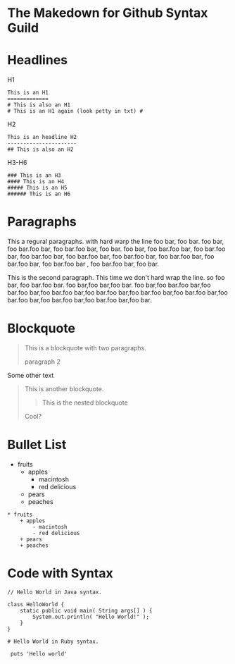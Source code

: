 The Makedown for Github Syntax Guild
====================================


Headlines 
=========

H1

~~~~
This is an H1
=============
# This is also an H1  
# This is an H1 again (look petty in txt) #
~~~~

H2

~~~~
This is an headline H2
----------------------
## This is also an H2
~~~~

H3-H6

~~~~
### This is an H3
#### This is an H4
##### This is an H5
###### This is an H6
~~~~

Paragraphs
==========

This a regural paragraphs.
with hard warp the line foo bar, foo bar. foo bar, foo bar.foo bar, foo bar.foo
bar, foo bar. foo bar, foo bar.foo bar, foo bar.foo bar, foo bar.foo bar, foo 
bar.foo bar, foo bar.foo bar, foo bar.foo bar, foo bar.foo bar, foo bar.foo bar
, foo bar.foo bar, foo bar.

This is the second paragraph. This time we don't hard wrap the line. so foo bar, foo bar.foo bar. foo bar,foo bar,foo bar. foo bar,foo bar.foo bar,foo bar.foo bar,foo bar.foo bar,foo bar.foo bar,foo bar.foo bar,foo bar.foo bar,foo bar.foo bar,foo bar.foo bar,foo bar.foo bar,foo bar.          


Blockquote
==========

> This is a blockquote with two paragraphs.
> 
> paragraph 2

Some other text

> This is another blockquote.
> 
> > This is the nested blockquote
> 
> Cool?

Bullet List
===========

* fruits
    + apples
        - macintosh
        - red delicious
    + pears
    + peaches

~~~~
* fruits
    + apples
        - macintosh
        - red delicious
    + pears
    + peaches
~~~~

Code with Syntax
================


~~~~ {.java}
// Hello World in Java syntax.

class HelloWorld {
	static public void main( String args[] ) {
		System.out.println( "Hello World!" );
	}
}
~~~~

~~~~ {.ruby .numberLines}
# Hello World in Ruby syntax.
 
 puts 'Hello world'

~~~~

